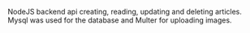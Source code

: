 NodeJS backend api creating, reading, updating and deleting articles. Mysql was used for the database and Multer for uploading images.